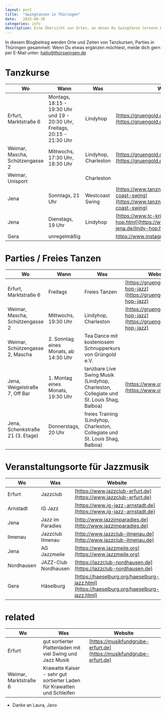 ```yaml
---
layout: post
title:  "Swingtanzen in Thüringen"
date:   2025-08-30
categories: info
description: Eine Übersicht von Orten, an denen Du Swingtänze lernene kannst.
---
```


In diesem Blogbeitrag werden Orte und Zeiten von Tanzkursen, Parties in Thüringen gesammelt. Wenn Du etwas ergänzen möchtest, melde dich gern per E-Mail unter: hallo@thürswingen.de

# Tanzkurse

| Wo | Wann | Was | Website
|----|------|-----|--------
| Erfurt, Marktstraße 6 | Montags, 18:15 - 19:30 Uhr und 19 - 20:30 Uhr, Freitags, 20:15 - 21:30 Uhr | Lindyhop | [https://gruengold.de/lindy-hop-jazz](https://gruengold.de/lindy-hop-jazz)
| Weimar, Mascha, Schützengasse 2 | Mittwochs, 17:30 Uhr, 18:30 Uhr | Lindyhop, Charleston | [https://gruengold.de/lindy-hop-jazz](https://gruengold.de/lindy-hop-jazz)
| Weimar, Unisport |  | Charleston
| Jena | Sonntags, 21 Uhr | Westcoast Swing | [https://www.tanznaeder.de/tanzkurs/west-coast-swing](https://www.tanznaeder.de/tanzkurs/west-coast-swing)
| Jena | Dienstags, 19 Uhr | Lindyhop | [https://www.tc-kristall-jena.de/lindy-hop.html](https://www.tc-kristall-jena.de/lindy-hop.html)
| Gera | unregelmäßig | | https://www.instagram.com/lindy_hop_gera/

# Parties / Freies Tanzen

| Wo | Wann | Was | Website
|----|------|-----|--------
| Erfurt, Marktstraße 6 | Freitags | Freies Tanzen | [https://gruengold.de/lindy-hop-jazz](https://gruengold.de/lindy-hop-jazz)
| Weimar, Mascha, Schützengasse 2 | Mittwochs, 19:30 Uhr | Lindyhop, Charleston | [https://gruengold.de/lindy-hop-jazz](https://gruengold.de/lindy-hop-jazz)
| Weimar, Schützengasse 2, Mascha | 2. Sonntag eines Monats, ab 14:30 Uhr | Tea Dance mit kostenlosem Schnupperkurs von Grüngold e.V.
| Jena, Weigelstraße 7, Off Bar | 1. Montag eines Monats, 19:30 Uhr | tanzbare Live Swing Musik (Lindyhop, Charleston, Collegiate und St. Louis Shag, Balboa) | [https://www.off-jena.de](https://www.off-jena.de)
| Jena, Schenkstraße 21 (3. Etage) | Donnerstags, 20 Uhr | freies Training (Lindyhop, Charleston, Collegiate und St. Louis Shag, Balboa)


# Veranstaltungsorte für Jazzmusik

| Wo | Was | Website
|----|-----|--------
| Erfurt | Jazzclub | [https://www.jazzclub-erfurt.de](https://www.jazzclub-erfurt.de)
| Arnstadt | IG Jazz | [https://www.ig-jazz-arnstadt.de](https://www.ig-jazz-arnstadt.de)
| Jena | Jazz im Paradies | [http://www.jazzimparadies.de](http://www.jazzimparadies.de)
| Ilmenau | Jazzclub Ilmenau | [http://www.jazzclub-ilmenau.de](http://www.jazzclub-ilmenau.de)
| Jena | AG Jazzmeile | [https://www.jazzmeile.org](https://www.jazzmeile.org)
| Nordhausen | JAZZ-Club Nordhausen | [https://jazzclub-nordhausen.de](https://jazzclub-nordhausen.de)
| Gera | Häselburg | [https://haeselburg.org/haeselburg-jazz.html](https://haeselburg.org/haeselburg-jazz.html)


# related

| Wo | Was | Website
|----|-----|--------
| Erfurt | gut sortierter Plattenladen mit viel Swing und Jazz Musik | [https://musikfundgrube-erfurt.de](https://musikfundgrube-erfurt.de)
| Weimar, Marktstraße 6 | Krawatte Kaiser - sehr gut sortierter Laden für Krawatten und Schleifen

* Danke an Laura, Jano
